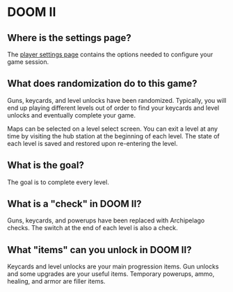 # DOOM II

## Where is the settings page?

The [player settings page](../player-settings) contains the options needed to configure your game session.

## What does randomization do to this game?

Guns, keycards, and level unlocks have been randomized. Typically, you will end up playing different levels out of order to find your keycards and level unlocks and eventually complete your game.

Maps can be selected on a level select screen. You can exit a level at any time by visiting the hub station at the beginning of each level. The state of each level is saved and restored upon re-entering the level.

## What is the goal?

The goal is to complete every level.

## What is a "check" in DOOM II?

Guns, keycards, and powerups have been replaced with Archipelago checks. The switch at the end of each level is also a check.

## What "items" can you unlock in DOOM II?

Keycards and level unlocks are your main progression items. Gun unlocks and some upgrades are your useful items. Temporary powerups, ammo, healing, and armor are filler items.
